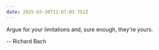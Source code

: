 ```yaml
---
date: 2025-03-30T12:07:03.751Z
---
```


Argue for your limitations and, sure enough, they're yours.

-- Richard Bach